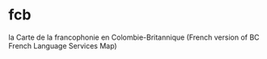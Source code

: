 # fcb
la Carte de la francophonie en Colombie-Britannique (French version of BC French Language Services Map)
